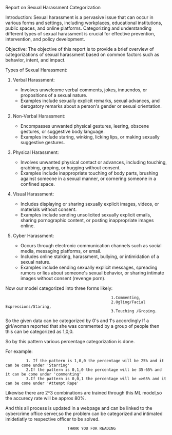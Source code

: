 Report on Sexual Harassment Categorization

Introduction:
Sexual harassment is a pervasive issue that can occur in various forms and settings, including workplaces, educational institutions, public spaces, and online platforms. Categorizing and understanding different types of sexual harassment is crucial for effective prevention, intervention, and policy development.

Objective:
The objective of this report is to provide a brief overview of categorizations of sexual harassment based on common factors such as behavior, intent, and impact.

Types of Sexual Harassment:
1. Verbal Harassment:
   - Involves unwelcome verbal comments, jokes, innuendos, or propositions of a sexual nature.
   - Examples include sexually explicit remarks, sexual advances, and derogatory remarks about a person's gender or sexual orientation.

2. Non-Verbal Harassment:
   - Encompasses unwanted physical gestures, leering, obscene gestures, or suggestive body language.
   - Examples include staring, winking, licking lips, or making sexually suggestive gestures.

3. Physical Harassment:
   - Involves unwanted physical contact or advances, including touching, grabbing, groping, or hugging without consent.
   - Examples include inappropriate touching of body parts, brushing against someone in a sexual manner, or cornering someone in a confined space.

4. Visual Harassment:
   - Includes displaying or sharing sexually explicit images, videos, or materials without consent.
   - Examples include sending unsolicited sexually explicit emails, sharing pornographic content, or posting inappropriate images online.

5. Cyber Harassment:
   - Occurs through electronic communication channels such as social media, messaging platforms, or email.
   - Includes online stalking, harassment, bullying, or intimidation of a sexual nature.
   - Examples include sending sexually explicit messages, spreading rumors or lies about someone's sexual behavior, or sharing intimate images without consent (revenge porn).

Now our model categorized into three forms likely:

                                                  1.Commenting,
                                                  2.Ogling/Facial Expressions/Staring,
                                                  3.Touching /Groping.
So the given data can be categorized by 0's and 1's accordingly
If a girl/woman reported that she was commented by a group of people then this can be categorized as 1,0,0.

So by this pattern various percentage categorization is done.

For example:

             1. If the pattern is 1,0,0 the percentage will be 25% and it can be come under 'Starring' 
             2.If the pattern is 0,1,0 the percentage will be 35-65% and it can be come under 'commenting'
             3.If the pattern is 0,0,1 the percentage will be =>65% and it can be come under 'Attempt Rape'
             
Likewise there are 2^3 combinations are trained through this ML model,so the accurecy rate will be approx 80%.

And this all process is updated in a webpage and can be linked to the cybercrime office server,so the problem can be categorized and intimated imidetiatly to respective officer to be solved.

                               THANK YOU FOR READING
